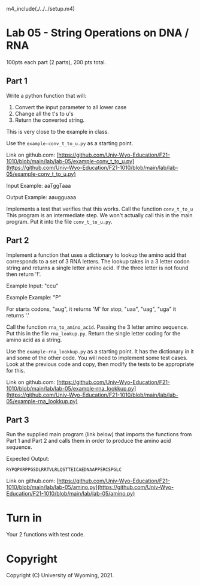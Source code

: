 

m4_include(./../../setup.m4)

# Lab 05 - String Operations on DNA / RNA

100pts each part (2 parts), 200 pts total.



## Part 1

Write a python function that will: 

1.  Convert the input parameter to all lower case
2.  Change all the t's to u's
3.  Return the converted string.

This is very close to the example in class.

Use the `example-conv_t_to_u.py` as a starting point.

Link on github.com: [https://github.com/Univ-Wyo-Education/F21-1010/blob/main/lab/lab-05/example-conv_t_to_u.py](https://github.com/Univ-Wyo-Education/F21-1010/blob/main/lab/lab-05/example-conv_t_to_u.py)

Input Example: aaTggTaaa

Output Example:  aaugguaaa

Implements a test that verifies that this works.  Call the function `conv_t_to_u`
This program is an intermediate step.   We won't actually call this in the main program.
Put it into the file `conv_t_to_u.py`.




## Part 2

Implement a function that uses a dictionary to lookup the amino acid
that corresponds to a set of 3 RNA letters.    The lookup takes in
a 3 letter codon string and returns a single letter amino acid.
If the three letter is not found then return '!'.

Example Input: "ccu" 

Example Example: "P"

For starts codons, "aug",  it returns 'M' for stop, "uaa", "uag", "uga" it returns '.'

Call the function `rna_to_amino_acid`.  Passing the 3 letter amino sequence.
Put this in the file `rna_lookup.py`.
Return the single letter coding for the amino acid as a string.

Use the `example-rna_lookkup.py` as a starting point.    It has the dictionary in it
and some of the other code.  You will need to implement some test cases.  Look at
the previous code and copy, then modify the tests to be appropriate for this.

Link on github.com: [https://github.com/Univ-Wyo-Education/F21-1010/blob/main/lab/lab-05/example-rna_lookkup.py](https://github.com/Univ-Wyo-Education/F21-1010/blob/main/lab/lab-05/example-rna_lookkup.py)





## Part 3

Run the supplied main program (link below) that imports the functions from Part 1 and Part 2 and
calls them in order to produce the amino acid sequence.

Expected Output:

```
RYPQPARPPGSDLRRTVLRLQSTTEICAEDNAAPPSRCSPGLC
```

Link on github.com: [https://github.com/Univ-Wyo-Education/F21-1010/blob/main/lab/lab-05/amino.py](https://github.com/Univ-Wyo-Education/F21-1010/blob/main/lab/lab-05/amino.py)




# Turn in

Your 2 functions with test code.















# Copyright

Copyright (C) University of Wyoming, 2021.
